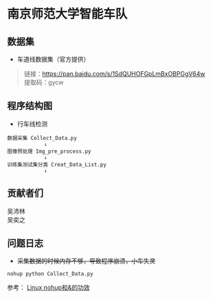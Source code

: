 # 南京师范大学智能车队
## 数据集
- 车道线数据集（官方提供）
>链接：https://pan.baidu.com/s/1SdQUHOFGpLmBxOBPGgV64w  
提取码：gycw

## 程序结构图  
- 行车线检测  

```
数据采集 Collect_Data.py
            ↓
图像预处理 Img_pre_process.py
            ↓
训练集测试集分类 Creat_Data_List.py
            ↓
```


## 贡献者们  
吴沛林  
吴奕之  

## 问题日志
* ~~采集数据的时候内存不够，导致程序崩溃，小车失灵~~  
```解决方法
nohup python Collect_Data.py
```
参考： [Linux nohup和&的功效](https://www.cnblogs.com/laoyeye/p/9346330.html)